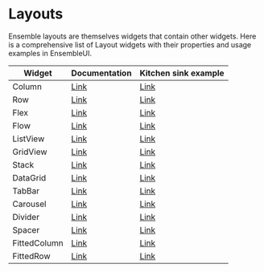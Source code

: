 # Layouts

Ensemble layouts are themselves widgets that contain other widgets. Here is a comprehensive list of Layout widgets with their properties and usage examples in EnsembleUI.

| Widget       | Documentation                           | Kitchen sink example                                                                                                                                                                    |
| ------------ | --------------------------------------- | --------------------------------------------------------------------------------------------------------------------------------------------------------------------------------------- |
| Column       | [Link](/widget-reference/column)        | [Link](https://studio.ensembleui.com/app/e24402cb-75e2-404c-866c-29e6c3dd7992/screen/90a8e4df-5eab-4473-ba10-2ecffc9596b0)                                                              |
| Row          | [Link](/widget-reference/row)           | [Link](https://studio.ensembleui.com/app/e24402cb-75e2-404c-866c-29e6c3dd7992/screen/4bd0d453-c243-429d-a562-93cbc9db38e3)                                                              |
| Flex         | [Link](/widget-reference/flex)          | [Link](https://studio.ensembleui.com/app/e24402cb-75e2-404c-866c-29e6c3dd7992/screen/R3KgxV3UPWb4TjoiPI0U)                                                                              |
| Flow         | [Link](/widget-reference/flow)          | [Link](https://studio.ensembleui.com/app/e24402cb-75e2-404c-866c-29e6c3dd7992/screen/3e901fb8-a0e8-4f52-979b-7f5f2547e650)                                                              |
| ListView     | [Link](/widget-reference/listview)      | [Link](https://studio.ensembleui.com/app/e24402cb-75e2-404c-866c-29e6c3dd7992/screen/w0Wmu9ZMP4csk7IELSx3)                                                                              |
| GridView     | [Link](/widget-reference/gridview)      | [Link](https://studio.ensembleui.com/app/e24402cb-75e2-404c-866c-29e6c3dd7992/screen/DX5j2WVQFabmxD9FCD5h)                                                                              |
| Stack        | [Link](/widget-reference/stack)         | [Link](https://studio.ensembleui.com/app/e24402cb-75e2-404c-866c-29e6c3dd7992/screen/572ecf3b-b9f2-46f4-960f-ff438e5fa1dc)                                                              |
| DataGrid     | [Link](/widget-reference/datagrid)      | [Link](https://studio.ensembleui.com/app/e24402cb-75e2-404c-866c-29e6c3dd7992/screen/c5940e18-f2c1-4318-8e68-a678a6ae7247)                                                              |
| TabBar       | [Link](/widget-reference/tabbar)        | [Link](https://studio.ensembleui.com/app/e24402cb-75e2-404c-866c-29e6c3dd7992/screen/cebd491d-7d90-43f4-9f17-b8575de441ca)                                                              |
| Carousel     | [Link](/widget-reference/carousel)      | [Link](https://studio.ensembleui.com/app/e24402cb-75e2-404c-866c-29e6c3dd7992/screen/2e1d88b1-f281-4c2c-9bb1-bd18016d2b8c)                                                              |
| Divider      | [Link](/widget-reference/divider)       | [Link](https://studio.ensembleui.com/app/e24402cb-75e2-404c-866c-29e6c3dd7992/screen/4a893a2e-5bde-400c-b974-b25b497d31a5)                                                              |
| Spacer       | [Link](/widget-reference/spacer)        | [Link](https://studio.ensembleui.com/app/e24402cb-75e2-404c-866c-29e6c3dd7992/screen/1d7e42a9-5bbc-4b4b-9a02-8c102234ee05)                                                              |
| FittedColumn | [Link](/widget-reference/fitted-column) | [Link](https://studio.ensembleui.com/app/e24402cb-75e2-404c-866c-29e6c3dd7992/screen/hRFxxoaBePQaLfmoBiIb?propertyPanelEnabled=true&instantPreviewDisabled=false&editorV2Enabled=true)  |
| FittedRow    | [Link](/widget-reference/fitted-row)    | [Link](https://studio.ensembleui.com/app/e24402cb-75e2-404c-866c-29e6c3dd7992/screen/fvSONumk7npuTDmIWwis?propertyPanelEnabled=true&instantPreviewDisabled=false&editorV2Enabled=true#) |
